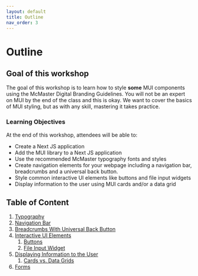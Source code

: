 ```yaml
---
layout: default
title: Outline
nav_order: 3
---
```

# Outline

## Goal of this workshop

The goal of this workshop is to learn how to style **some** MUI components using the McMaster Digital Branding Guidelines. You will not be an expert on MUI by the end of the class and this is okay. We want to cover the basics of MUI styling, but as with any skill, mastering it takes practice.

### Learning Objectives

At the end of this workshop, attendees will be able to:

- Create a Next JS application
- Add the MUI library to a Next JS application
- Use the recommended McMaster typography fonts and styles
- Create navigation elements for your webpage including a navigation bar, breadcrumbs and a universal back button.
- Style common interactive UI elements like buttons and file input widgets
- Display information to the user using MUI cards and/or a data grid

## Table of Content

1. [Typography](#typography.md)
2. [Navigation Bar](#navigation-bar)
3. [Breadcrumbs With Universal Back Button](#breadcrumbs-back.md)
4. [Interactive UI Elements](#interactive-ui-elements.md)
	1. [Buttons](#buttons)
	2. [File Input Widget](#file-input-widget)
5. [Displaying Information to the User](#displaying-information.md)
	1. [Cards vs. Data Grids](#cards-grids.md)
6. [Forms](#forms.md)
